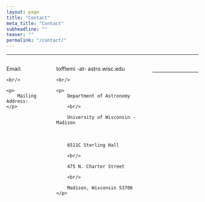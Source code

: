 ```yaml
---
layout: page
title: "Contact"
meta_title: "Contact"
subheadline: ""
teaser: ""
permalink: "/contact/"
---
```

<hr>

<div style='float:left; width:20%'>
    <p>
        Email:
    </p>
    
    <br/>
    
    <p>
        Mailing Address:
    </p>
</div>

<div style='float:left; width:50%; margin-left:30px'>
    <p>
        tofflemi -at- astro.wisc.edu
    </p>
    
    <br/>
    
    <p>
        Department of Astronomy
        
        <br/>
        
        University of Wisconsin - Madison
        
        <br/>
    
        6511C Sterling Hall 
        
        <br/>
    
        475 N. Charter Street
    
        <br/>
    
        Madison, Wisconsin 53706 
    </p>
</div>

<br/>

<hr>
